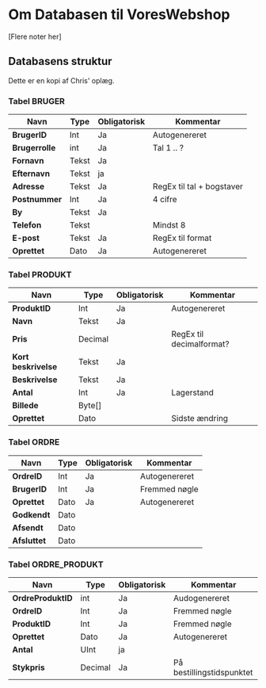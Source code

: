 # Om Databasen til VoresWebshop
[Flere noter her]

## Databasens struktur
Dette er en kopi af Chris' oplæg.

### Tabel BRUGER

Navn | Type | Obligatorisk | Kommentar
--- | --- | --- | ---
**BrugerID** | Int | Ja | Autogenereret
**Brugerrolle** | int | Ja | Tal 1 .. ? 
**Fornavn** | Tekst | Ja | 
**Efternavn** | Tekst | ja | 
**Adresse** | Tekst | Ja | RegEx til tal + bogstaver
**Postnummer** | Int | Ja | 4 cifre 
**By** | Tekst | Ja | 
**Telefon** | Tekst | | Mindst 8
**E-post** | Tekst | Ja | RegEx til format
**Oprettet** | Dato | Ja | Autogenereret

### Tabel PRODUKT
Navn | Type | Obligatorisk | Kommentar
--- | --- | --- | ---
**ProduktID** | Int | Ja | Autogenereret
**Navn** | Tekst | Ja | 
**Pris** | Decimal | | RegEx til decimalformat?
**Kort beskrivelse** | Tekst | Ja |
**Beskrivelse** | Tekst | Ja | 
**Antal** | Int | Ja | Lagerstand
**Billede** | Byte[] | | 
**Oprettet** | Dato | | Sidste ændring

### Tabel ORDRE
Navn | Type | Obligatorisk | Kommentar
--- | --- | --- | ---
**OrdreID** | Int | Ja | Autogenereret
**BrugerID** | Int | Ja | Fremmed nøgle
**Oprettet** | Dato | Ja | Autogenereret
**Godkendt** | Dato ||
**Afsendt** | Dato ||
**Afsluttet** | Dato ||

### Tabel ORDRE_PRODUKT
Navn | Type | Obligatorisk | Kommentar
--- | --- | --- | ---
**OrdreProduktID** | int | Ja | Audogenereret
**OrdreID** | Int | Ja | Fremmed nøgle
**ProduktID** | Int | Ja | Fremmed nøgle
**Oprettet** | Dato | Ja | Autogenereret
**Antal** | UInt | ja | 
**Stykpris**  | Decimal | Ja | På bestillingstidspunktet
